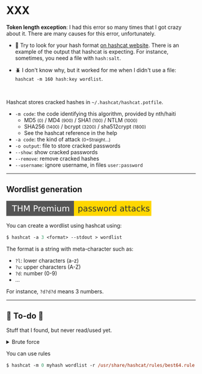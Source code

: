 # XXX


<div class="row row-cols-lg-2"><div>
</div><div>

**Token length exception**: I had this error so many times that I got crazy about it. There are many causes for this error, unfortunately.

* 🧐 Try to look for your hash format [on hashcat website](https://hashcat.net/wiki/doku.php?id=example_hashes). There is an example of the output that hashcat is expecting. For instance, sometimes, you need a file with `hash:salt`.

* 🪲 I don't know why, but it worked for me when I didn't use a file: `hashcat -m 160 hash:key wordlist`.

<br>

Hashcat stores cracked hashes in `~/.hashcat/hashcat.potfile`.

* `-m code`: the code identifying this algorithm, provided by nth/haiti
    * MD5 <small>(0)</small> / MD4 <small>(900)</small> / SHA1 <small>(100)</small> / NTLM <small>(1000)</small>
    * SHA256 <small>(1400)</small> / bcrypt <small>(3200)</small> / sha512crypt <small>(1800)</small>
    * See the hashcat reference in the help
* `-a code`: the kind of attack <small>(0=Straight...)</small>
* `-o output`: file to store cracked passwords
* `--show`: show cracked passwords
* `--remove`: remove cracked hashes
* `--username`: ignore username, in files `user:password`
</div></div>

<hr class="sep-both">

## Wordlist generation

[![passwordattacks](../../../../_badges/thmp/passwordattacks.svg)](https://tryhackme.com/room/passwordattacks)

<div class="row row-cols-lg-2"><div>

You can create a wordlist using hashcat using:

```ps
$ hashcat -a 3 <format> --stdout > wordlist
```
</div><div>

The format is a string with meta-character such as:

* `?l`: lower characters (a-z)
* `?u`: upper characters (A-Z)
* `?d`: number (0-9)
* ...

For instance, `?d?d?d` means 3 numbers.
</div></div>

<hr class="sep-both">

## 👻 To-do 👻

Stuff that I found, but never read/used yet.

<div class="row row-cols-lg-2"><div>

<details class="details-n">
<summary>Brute force</summary>

* Your device driver installation is probably broken. See also: https://hashcat.net/faq/wrongdriver

* https://hashcat.net/wiki/doku.php?id=mask_attack

```text
.\hashcat.exe -m 900 XXX -a 3 -o cracked.txt
.\hashcat.exe -m 900 XXX -a 3 -o cracked.txt --self-test-disable
hashcat (v6.2.6) starting

ATTENTION! Pure (unoptimized) backend kernels selected.
Pure kernels can crack longer passwords, but drastically reduce performance.
If you want to switch to optimized kernels, append -O to your commandline.
See the above message to find out about the exact limits.

Session..........: hashcat
Status...........: Exhausted
Hash.Mode........: 900 (MD4)
Hash.Target......: XXX
Kernel.Feature...: Pure Kernel
Guess.Mask.......: ?1 [1]
Guess.Charset....: -1 ?l?d?u, -2 ?l?d, -3 ?l?d*!$@_, -4 Undefined

Guess.Mask.......: ?1?2 [2]
Guess.Charset....: -1 ?l?d?u, -2 ?l?d, -3 ?l?d*!$@_, -4 Undefined

Guess.Mask.......: ?1?2?2 [3]
Guess.Charset....: -1 ?l?d?u, -2 ?l?d, -3 ?l?d*!$@_, -4 Undefined

Guess.Mask.......: ?1?2?2?2 [4]
Guess.Charset....: -1 ?l?d?u, -2 ?l?d, -3 ?l?d*!$@_, -4 Undefined

Guess.Mask.......: ?1?2?2?2?2 [5]
Guess.Charset....: -1 ?l?d?u, -2 ?l?d, -3 ?l?d*!$@_, -4 Undefined

Guess.Mask.......: ?1?2?2?2?2?2 [6]
Guess.Charset....: -1 ?l?d?u, -2 ?l?d, -3 ?l?d*!$@_, -4 Undefined

Guess.Mask.......: ?1?2?2?2?2?2?2 [7]
Guess.Charset....: -1 ?l?d?u, -2 ?l?d, -3 ?l?d*!$@_, -4 Undefined

Guess.Mask.......: ?1?2?2?2?2?2?2?3 [8]
Guess.Charset....: -1 ?l?d?u, -2 ?l?d, -3 ?l?d*!$@_, -4 Undefined
```
</details>
</div><div>

You can use rules

```ps
$ hashcat -m 0 myhash wordlist -r /usr/share/hashcat/rules/best64.rule
```
</div></div>